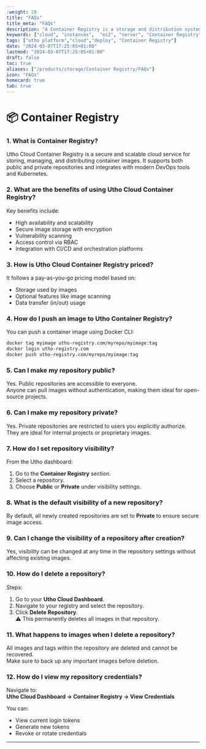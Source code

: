 ```yaml
---
:weight: 20
title: "FAQs"
title_meta: "FAQs"
description: "A Container Registry is a storage and distribution system for container images, such as Docker images.It allows developers to store, manage, and share container images used in building and deploying applications."
keywords: ["cloud", "instances",  "ec2", "server", "Container Registry", "container registry"]
tags: ["utho platform","cloud","deploy", "Container Registry"]
date: "2024-03-07T17:25:05+01:00"
lastmod: "2024-03-07T17:25:05+01:00"
draft: false
toc: true
aliases: ["/products/storage/Container Registry/FAQs"]
icon: "FAQs"
homecard: true
tab: true
---
```


# 📦 Container Registry

### 1. What is Container Registry?
Utho Cloud Container Registry is a secure and scalable cloud service for storing, managing, and distributing container images. It supports both public and private repositories and integrates with modern DevOps tools and Kubernetes.

### 2. What are the benefits of using Utho Cloud Container Registry?
Key benefits include:
- High availability and scalability
- Secure image storage with encryption
- Vulnerability scanning
- Access control via RBAC
- Integration with CI/CD and orchestration platforms

### 3. How is Utho Cloud Container Registry priced?
It follows a pay-as-you-go pricing model based on:
- Storage used by images
- Optional features like image scanning
- Data transfer (in/out) usage

### 4. How do I push an image to Utho Container Registry?
You can push a container image using Docker CLI:
```bash
docker tag myimage utho-registry.com/myrepo/myimage:tag
docker login utho-registry.com
docker push utho-registry.com/myrepo/myimage:tag
```

### 5. Can I make my repository public?
Yes. Public repositories are accessible to everyone.  
Anyone can pull images without authentication, making them ideal for open-source projects.

### 6. Can I make my repository private?
Yes. Private repositories are restricted to users you explicitly authorize.  
They are ideal for internal projects or proprietary images.

### 7. How do I set repository visibility?
From the Utho dashboard:
1. Go to the **Container Registry** section.
2. Select a repository.
3. Choose **Public** or **Private** under visibility settings.

### 8. What is the default visibility of a new repository?
By default, all newly created repositories are set to **Private** to ensure secure image access.

### 9. Can I change the visibility of a repository after creation?
Yes, visibility can be changed at any time in the repository settings without affecting existing images.

### 10. How do I delete a repository?
Steps:
1. Go to your **Utho Cloud Dashboard**.
2. Navigate to your registry and select the repository.
3. Click **Delete Repository**.  
   ⚠️ This permanently deletes all images in that repository.

### 11. What happens to images when I delete a repository?
All images and tags within the repository are deleted and cannot be recovered.  
Make sure to back up any important images before deletion.

### 12. How do I view my repository credentials?
Navigate to:  
**Utho Cloud Dashboard → Container Registry → View Credentials**

You can:
- View current login tokens  
- Generate new tokens  
- Revoke or rotate credentials  

--- 
